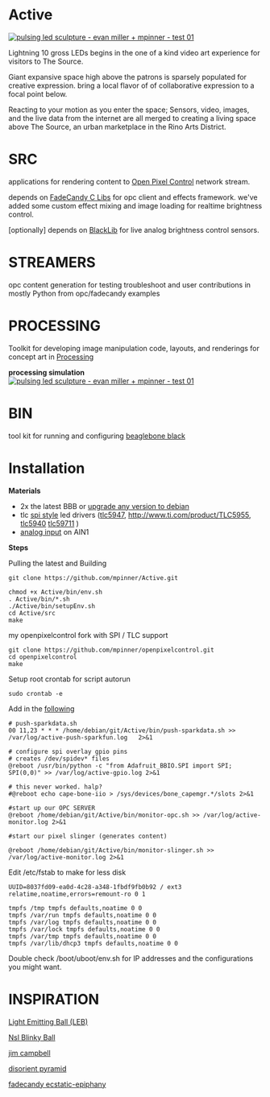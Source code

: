 Active
===

[![pulsing led sculpture - evan miller + mpinner - test 01 ](http://img.youtube.com/vi/6qRlZ3MchNk/0.jpg)](http://www.youtube.com/watch?v=6qRlZ3MchNk)


Lightning 10 gross LEDs begins in the one of a kind video art experience for visitors to The Source.

Giant expansive space high above the patrons is sparsely populated for creative expression. bring a local flavor of of collaborative expression to a focal point below. 

Reacting to your motion as you enter the space; Sensors, video, images, and the live data from the internet are all merged to creating a living space above The Source, an urban marketplace in the Rino Arts District.



SRC
===
applications for rendering content to [Open Pixel Control](http://openpixelcontrol.org/) network stream.

depends on [FadeCandy C Libs](https://github.com/scanlime/fadecandy/tree/master/examples/cpp) for opc client and effects framework. we've added some custom effect mixing and image loading for realtime brightness control.

[optionally] depends on [BlackLib](http://blacklib.yigityuce.com/) for live analog brightness control sensors.

 

STREAMERS
===
opc content generation for testing troubleshoot and user contributions in mostly Python from opc/fadecandy examples


PROCESSING
===
Toolkit for developing image manipulation code, layouts, and renderings for concept art in [Processing](https://www.processing.org/)

**processing simulation**
[![pulsing led sculpture - evan miller + mpinner - test 01 ](http://img.youtube.com/vi/eXs2kY__nDY/0.jpg)](http://www.youtube.com/watch?v=eXs2kY__nDY)



BIN
===
tool kit for running and configuring [beaglebone black](http://beagleboard.org/)


Installation
===

**Materials**

 * 2x the latest BBB or [upgrade any version to debian](http://elinux.org/BeagleBoardDebian)
 * tlc [spi style](http://guy.carpenter.id.au/gaugette/2014/01/28/controlling-an-adafruit-spi-oled-with-a-beaglebone-black/) led drivers ([tlc5947](https://www.adafruit.com/products/1429), http://www.ti.com/product/TLC5955, [tlc5940](https://www.sparkfun.com/products/10616) [tlc59711](https://www.adafruit.com/product/815) )
 * [analog input](http://beaglebone.cameon.net/home/reading-the-analog-inputs-adc) on AIN1
 
**Steps**

Pulling the latest and Building
	
	git clone https://github.com/mpinner/Active.git

	chmod +x Active/bin/env.sh
	. Active/bin/*.sh
	./Active/bin/setupEnv.sh
	cd Active/src
	make
	
my openpixelcontrol fork with SPI / TLC support
	
	git clone https://github.com/mpinner/openpixelcontrol.git 
	cd openpixelcontrol
	make
	
Setup root crontab for script autorun
	
	sudo crontab -e 

Add in the [following](https://github.com/mpinner/Active/blob/master/bin/crontab)

	# push-sparkdata.sh
	00 11,23 * * * /home/debian/git/Active/bin/push-sparkdata.sh >> /var/log/active-push-sparkfun.log   2>&1
	
	# configure spi overlay gpio pins
	# creates /dev/spidev* files
	@reboot /usr/bin/python -c "from Adafruit_BBIO.SPI import SPI; SPI(0,0)" >> /var/log/active-gpio.log 2>&1
	
	# this never worked. halp?
	#@reboot echo cape-bone-iio > /sys/devices/bone_capemgr.*/slots 2>&1

	#start up our OPC SERVER
	@reboot /home/debian/git/Active/bin/monitor-opc.sh >> /var/log/active-monitor.log 2>&1
	
	#start our pixel slinger (generates content)
	
	@reboot /home/debian/git/Active/bin/monitor-slinger.sh >> /var/log/active-monitor.log 2>&1 


	
Edit /etc/fstab to make for less disk

	UUID=8037fd09-ea0d-4c28-a348-1fbdf9fb0b92 / ext3 
	relatime,noatime,errors=remount-ro 0 1 
	
	tmpfs /tmp tmpfs defaults,noatime 0 0 
	tmpfs /var/run tmpfs defaults,noatime 0 0 
	tmpfs /var/log tmpfs defaults,noatime 0 0 
	tmpfs /var/lock tmpfs defaults,noatime 0 0 
	tmpfs /var/tmp tmpfs defaults,noatime 0 0 
	tmpfs /var/lib/dhcp3 tmpfs defaults,noatime 0 0 
	
Double check /boot/uboot/env.sh for IP addresses and the configurations you might want.

 
INSPIRATION
====
 
[Light Emitting Ball (LEB)](https://hackaday.io/project/138-Light-Emitting-Ball-(LEB))

[Nsl Blinky Ball](http://charliex2.wordpress.com/2012/02/11/the-blinky-ball-nullspacelabs/)

[jim campbell](http://www.jimcampbell.tv/)

[disorient pyramid](http://blog.crashspace.org/2013/09/disorient-pyramid-at-burning-man-2013/)

[fadecandy ecstatic-epiphany](http://www.misc.name/ecstatic-epiphany/) 
 